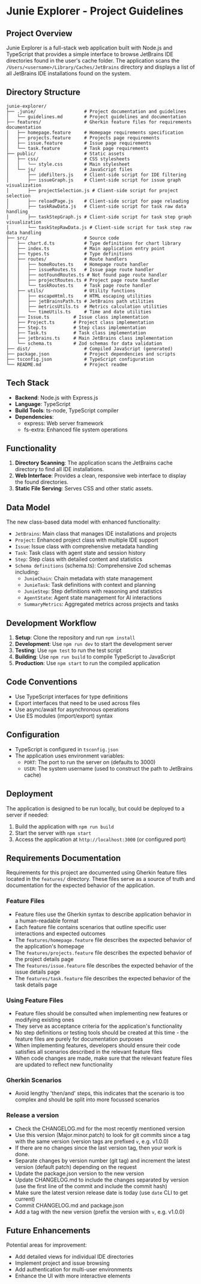 # Junie Explorer - Project Guidelines

## Project Overview
Junie Explorer is a full-stack web application built with Node.js and TypeScript that provides a simple interface to browse JetBrains IDE directories found in the user's cache folder. The application scans the `/Users/<username>/Library/Caches/JetBrains` directory and displays a list of all JetBrains IDE installations found on the system.

## Directory Structure
```
junie-explorer/
├── .junie/                  # Project documentation and guidelines
│   └── guidelines.md        # Project guidelines and documentation
├── features/                # Gherkin feature files for requirements documentation
│   ├── homepage.feature     # Homepage requirements specification
│   ├── projects.feature     # Projects page requirements
│   ├── issue.feature        # Issue page requirements
│   └── task.feature         # Task page requirements
├── public/                  # Static assets
│   ├── css/                 # CSS stylesheets
│   │   └── style.css        # Main stylesheet
│   └── js/                  # JavaScript files
│       ├── ideFilters.js    # Client-side script for IDE filtering
│       ├── issueGraph.js    # Client-side script for issue graph visualization
│       ├── projectSelection.js # Client-side script for project selection
│       ├── reloadPage.js    # Client-side script for page reloading
│       ├── taskRawData.js   # Client-side script for task raw data handling
│       ├── taskStepGraph.js # Client-side script for task step graph visualization
│       └── taskStepRawData.js # Client-side script for task step raw data handling
├── src/                     # Source code
│   ├── chart.d.ts           # Type definitions for chart library
│   ├── index.ts             # Main application entry point
│   ├── types.ts             # Type definitions
│   ├── routes/              # Route handlers
│   │   ├── homeRoutes.ts    # Homepage route handler
│   │   ├── issueRoutes.ts   # Issue page route handler
│   │   ├── notFoundRoutes.ts # Not found page route handler
│   │   ├── projectRoutes.ts # Project page route handler
│   │   └── taskRoutes.ts    # Task page route handler
│   ├── utils/               # Utility functions
│   │   ├── escapeHtml.ts    # HTML escaping utilities
│   │   ├── jetBrainsPath.ts # JetBrains path utilities
│   │   ├── metricsUtils.ts  # Metrics calculation utilities
│   │   └── timeUtils.ts     # Time and date utilities
│   ├── Issue.ts         # Issue class implementation
│   ├── Project.ts       # Project class implementation
│   ├── Step.ts          # Step class implementation
│   ├── Task.ts          # Task class implementation
│   ├── jetbrains.ts     # Main JetBrains class implementation
│   └── schema.ts        # Zod schemas for data validation
├── dist/                    # Compiled JavaScript (generated)
├── package.json             # Project dependencies and scripts
├── tsconfig.json            # TypeScript configuration
└── README.md                # Project readme
```

## Tech Stack
- **Backend**: Node.js with Express.js
- **Language**: TypeScript
- **Build Tools**: ts-node, TypeScript compiler
- **Dependencies**:
  - express: Web server framework
  - fs-extra: Enhanced file system operations

## Functionality
1. **Directory Scanning**: The application scans the JetBrains cache directory to find all IDE installations.
2. **Web Interface**: Provides a clean, responsive web interface to display the found directories.
3. **Static File Serving**: Serves CSS and other static assets.

## Data Model
The new class-based data model with enhanced functionality:
- `JetBrains`: Main class that manages IDE installations and projects
- `Project`: Enhanced project class with multiple IDE support
- `Issue`: Issue class with comprehensive metadata handling
- `Task`: Task class with agent state and session history
- `Step`: Step class with detailed content and statistics
- `Schema definitions` (schema.ts): Comprehensive Zod schemas including:
  - `JunieChain`: Chain metadata with state management
  - `JunieTask`: Task definitions with context and planning
  - `JunieStep`: Step definitions with reasoning and statistics
  - `AgentState`: Agent state management for AI interactions
  - `SummaryMetrics`: Aggregated metrics across projects and tasks

## Development Workflow
1. **Setup**: Clone the repository and run `npm install`
2. **Development**: Use `npm run dev` to start the development server
3. **Testing**: Use `npm test` to run the test script
4. **Building**: Use `npm run build` to compile TypeScript to JavaScript
5. **Production**: Use `npm start` to run the compiled application

## Code Conventions
- Use TypeScript interfaces for type definitions
- Export interfaces that need to be used across files
- Use async/await for asynchronous operations
- Use ES modules (import/export) syntax

## Configuration
- TypeScript is configured in `tsconfig.json`
- The application uses environment variables:
  - `PORT`: The port to run the server on (defaults to 3000)
  - `USER`: The system username (used to construct the path to JetBrains cache)

## Deployment
The application is designed to be run locally, but could be deployed to a server if needed:
1. Build the application with `npm run build`
2. Start the server with `npm start`
3. Access the application at `http://localhost:3000` (or configured port)

## Requirements Documentation
Requirements for this project are documented using Gherkin feature files located in the `features/` directory. These files serve as a source of truth and documentation for the expected behavior of the application.

### Feature Files
- Feature files use the Gherkin syntax to describe application behavior in a human-readable format
- Each feature file contains scenarios that outline specific user interactions and expected outcomes
- The `features/homepage.feature` file describes the expected behavior of the application's homepage
- The `features/projects.feature` file describes the expected behavior of the project details page
- The `features/issue.feature` file describes the expected behavior of the issue details page
- The `features/task.feature` file describes the expected behavior of the task details page

### Using Feature Files
- Feature files should be consulted when implementing new features or modifying existing ones
- They serve as acceptance criteria for the application's functionality
- No step definitions or testing tools should be created at this time - the feature files are purely for documentation purposes
- When implementing features, developers should ensure their code satisfies all scenarios described in the relevant feature files
- When code changes are made, make sure that the relevant feature files are updated to reflect new functionality

### Gherkin Scenarios
- Avoid lengthy 'then/and' steps, this indicates that the scenario is too complex and should be split into more focussed scenarios

### Release a version

- Check the CHANGELOG.md for the most recently mentioned version
- Use this version (Major.minor.patch) to look for git commits since a tag with the same version (version tags are prefixed `v`, e.g. v1.0.0)
- If there are no changes since the last version tag, then your work is done.
- Separate changes by version number (git tag) and increment the latest version (default patch) depending on the request
- Update the package.json version to the new version
- Update CHANGELOG.md to include the changes separated by version (use the first line of the commit and include the commit hash) 
- Make sure the latest version release date is today (use `date` CLI to get current)
- Commit CHANGELOG.md and package.json
- Add a tag with the new version (prefix the version with `v`, e.g. v1.0.0)

## Future Enhancements
Potential areas for improvement:
- Add detailed views for individual IDE directories
- Implement project and issue browsing
- Add authentication for multi-user environments
- Enhance the UI with more interactive elements
